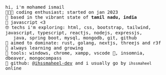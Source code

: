 <!-- README inspired by @unrealapex -->
<samp> hi, i'm mohamed ismail<br>
  👩🏼‍💻 coding enthusiast; started on jan 2023<br>
  🌁 based in the vibrant state of **tamil nadu, india**<br>
  💛 javascript <3 <br>
  🤓 techs i'm exploring: html, css, bootstrap, tailwind, javascript, typescript, reactjs, nodejs, expressjs, <br>
  &nbsp; &nbsp;java, spring boot, mysql, mongodb, git, github <br>
  🎯 aimed to dominate: rust, golang, nextjs, threejs and r3f <br>
  🌱 always learning and growing <br>
  🧰 tools: windows, chrome, xampp, vscode 💞, insomnia, dbeaver, mongocompass<br>
  📡 github: [@ihssmaheel-dev](https://github.com/ihssmaheel-dev) and i usually go by `ihssmaheel` online<br>
</samp>
